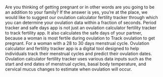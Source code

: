 Are you thinking of getting pregnant or in other words are you going to be an addition to your family? If the answer is yes, you’re at the place, we would like to suggest our ovulation calculator fertility tracker through which you can determine your ovulation data within a fraction of seconds. Period tracker and safe days app is not just an ovulation calculator fertility tracker to track fertility app. It also calculates the safe days of your partner, because a woman is most fertile during ovulation to Track ovulation to get pregnant. For a woman with a 28 to 30 days menstrual cycle. Ovulation calculator and fertility tracker app is a digital tool designed to help individuals track their menstrual cycles and predict their ovulation dates. Ovulation calculator fertility tracker uses various data inputs such as the start and end dates of menstrual cycles, basal body temperature, and cervical mucus changes to estimate when ovulation will occur.


